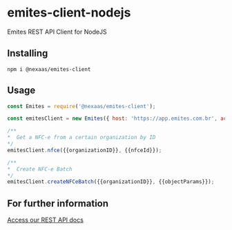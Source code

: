 # emites-client-nodejs
Emites REST API Client for NodeJS

## Installing
`npm i @nexaas/emites-client`

## Usage
```javascript
const Emites = require('@nexaas/emites-client');

const emitesClient = new Emites({ host: 'https://app.emites.com.br', access_token: '...'});

/**
*  Get a NFC-e from a certain organization by ID
*/
emitesClient.nfce({{organizationID}}, {{nfceId}});

/**
*  Create NFC-e Batch
*/
emitesClient.createNFCeBatch({{organizationID}}, {{objectParams}});
```
## For further information

[Access our REST API docs](https://myfreecomm.github.io/emites-api-docs)
